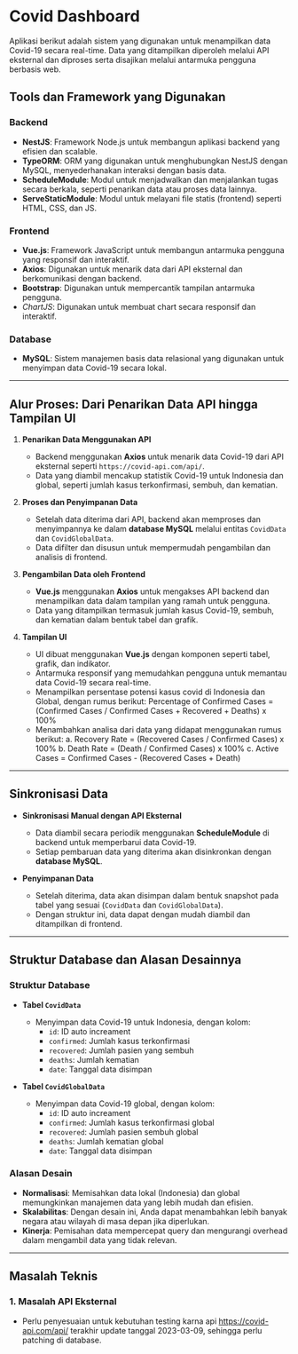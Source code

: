 # Covid Dashboard

Aplikasi berikut adalah sistem yang digunakan untuk menampilkan data Covid-19 secara real-time. Data yang ditampilkan diperoleh melalui API eksternal dan diproses serta disajikan melalui antarmuka pengguna berbasis web.

## Tools dan Framework yang Digunakan

### Backend
- **NestJS**: Framework Node.js untuk membangun aplikasi backend yang efisien dan scalable.
- **TypeORM**: ORM yang digunakan untuk menghubungkan NestJS dengan MySQL, menyederhanakan interaksi dengan basis data.
- **ScheduleModule**: Modul untuk menjadwalkan dan menjalankan tugas secara berkala, seperti penarikan data atau proses data lainnya.
- **ServeStaticModule**: Modul untuk melayani file statis (frontend) seperti HTML, CSS, dan JS.

### Frontend
- **Vue.js**: Framework JavaScript untuk membangun antarmuka pengguna yang responsif dan interaktif.
- **Axios**: Digunakan untuk menarik data dari API eksternal dan berkomunikasi dengan backend.
- **Bootstrap**: Digunakan untuk mempercantik tampilan antarmuka pengguna.
- *ChartJS*: Digunakan untuk membuat chart secara responsif dan interaktif.

### Database
- **MySQL**: Sistem manajemen basis data relasional yang digunakan untuk menyimpan data Covid-19 secara lokal.

---

## Alur Proses: Dari Penarikan Data API hingga Tampilan UI

1. **Penarikan Data Menggunakan API**
   - Backend menggunakan **Axios** untuk menarik data Covid-19 dari API eksternal seperti `https://covid-api.com/api/`.
   - Data yang diambil mencakup statistik Covid-19 untuk Indonesia dan global, seperti jumlah kasus terkonfirmasi, sembuh, dan kematian.

2. **Proses dan Penyimpanan Data**
   - Setelah data diterima dari API, backend akan memproses dan menyimpannya ke dalam **database MySQL** melalui entitas `CovidData` dan `CovidGlobalData`.
   - Data difilter dan disusun untuk mempermudah pengambilan dan analisis di frontend.

3. **Pengambilan Data oleh Frontend**
   - **Vue.js** menggunakan **Axios** untuk mengakses API backend dan menampilkan data dalam tampilan yang ramah untuk pengguna.
   - Data yang ditampilkan termasuk jumlah kasus Covid-19, sembuh, dan kematian dalam bentuk tabel dan grafik.

4. **Tampilan UI**
   - UI dibuat menggunakan **Vue.js** dengan komponen seperti tabel, grafik, dan indikator.
   - Antarmuka responsif yang memudahkan pengguna untuk memantau data Covid-19 secara real-time.
   - Menampilkan persentase potensi kasus covid di Indonesia dan Global, dengan rumus berikut:
     Percentage of Confirmed Cases = (Confirmed Cases / Confirmed Cases + Recovered + Deaths) x 100%
   - Menambahkan analisa dari data yang didapat menggunakan rumus berikut:
     a. Recovery Rate = (Recovered Cases / Confirmed Cases) x 100%
     b. Death Rate = (Death / Confirmed Cases) x 100%
     c. Active Cases = Confirmed Cases - (Recovered Cases + Death) 


---

## Sinkronisasi Data

- **Sinkronisasi Manual dengan API Eksternal**
   - Data diambil secara periodik menggunakan **ScheduleModule** di backend untuk memperbarui data Covid-19.
   - Setiap pembaruan data yang diterima akan disinkronkan dengan **database MySQL**.

- **Penyimpanan Data**
   - Setelah diterima, data akan disimpan dalam bentuk snapshot pada tabel yang sesuai (`CovidData` dan `CovidGlobalData`).
   - Dengan struktur ini, data dapat dengan mudah diambil dan ditampilkan di frontend.

---

## Struktur Database dan Alasan Desainnya

### Struktur Database
- **Tabel `CovidData`**
  - Menyimpan data Covid-19 untuk Indonesia, dengan kolom:
    - `id`: ID auto increament
    - `confirmed`: Jumlah kasus terkonfirmasi
    - `recovered`: Jumlah pasien yang sembuh
    - `deaths`: Jumlah kematian
    - `date`: Tanggal data disimpan
  
- **Tabel `CovidGlobalData`**
  - Menyimpan data Covid-19 global, dengan kolom:
    - `id`: ID auto increament
    - `confirmed`: Jumlah kasus terkonfirmasi global
    - `recovered`: Jumlah pasien sembuh global
    - `deaths`: Jumlah kematian global
    - `date`: Tanggal data disimpan

### Alasan Desain
- **Normalisasi**: Memisahkan data lokal (Indonesia) dan global memungkinkan manajemen data yang lebih mudah dan efisien.
- **Skalabilitas**: Dengan desain ini, Anda dapat menambahkan lebih banyak negara atau wilayah di masa depan jika diperlukan.
- **Kinerja**: Pemisahan data mempercepat query dan mengurangi overhead dalam mengambil data yang tidak relevan.

---

## Masalah Teknis

### 1. Masalah API Eksternal
   - Perlu penyesuaian untuk kebutuhan testing karna api https://covid-api.com/api/ terakhir update tanggal 2023-03-09, sehingga perlu patching di database.

